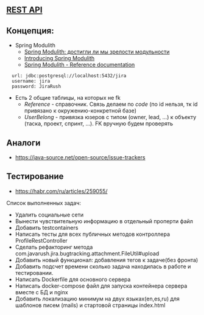 ## [REST API](http://localhost:8080/doc)

## Концепция:

- Spring Modulith
    - [Spring Modulith: достигли ли мы зрелости модульности](https://habr.com/ru/post/701984/)
    - [Introducing Spring Modulith](https://spring.io/blog/2022/10/21/introducing-spring-modulith)
    - [Spring Modulith - Reference documentation](https://docs.spring.io/spring-modulith/docs/current-SNAPSHOT/reference/html/)

```
  url: jdbc:postgresql://localhost:5432/jira
  username: jira
  password: JiraRush
```

- Есть 2 общие таблицы, на которых не fk
    - _Reference_ - справочник. Связь делаем по _code_ (по id нельзя, тк id привязано к окружению-конкретной базе)
    - _UserBelong_ - привязка юзеров с типом (owner, lead, ...) к объекту (таска, проект, спринт, ...). FK вручную будем
      проверять

## Аналоги

- https://java-source.net/open-source/issue-trackers

## Тестирование

- https://habr.com/ru/articles/259055/

Список выполненных задач:
- Удалить социальные сети
- Вынести чувствительную информацию в отдельный проперти файл
- Добавить testcontainers
- Написать тесты для всех публичных методов контроллера ProfileRestController
- Сделать рефакторинг метода com.javarush.jira.bugtracking.attachment.FileUtil#upload
- Добавить новый функционал: добавления тегов к задаче(без фронта)
- Добавить подсчет времени сколько задача находилась в работе и тестировании.
- Написать Dockerfile для основного сервера
- Написать docker-compose файл для запуска контейнера сервера вместе с БД и nginx
- Добавить локализацию минимум на двух языках(en,es,ru) для шаблонов писем (mails) и стартовой страницы index.html